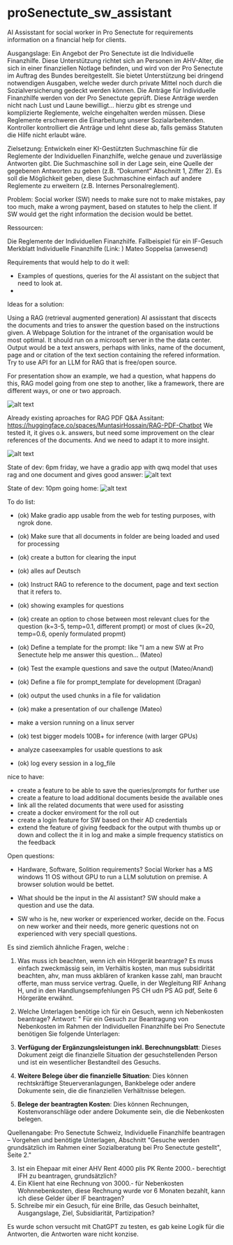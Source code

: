# proSenectute_sw_assistant
AI Assisstant for social worker in Pro Senectute for requirements information on a financial help for clients.


Ausgangslage: Ein Angebot der Pro Senectute ist die Individuelle Finanzhilfe. Diese Unterstützung richtet sich an Personen im AHV-Alter, die sich in einer finanziellen Notlage befinden, und wird von der Pro Senectute im Auftrag des Bundes bereitgestellt. Sie bietet Unterstützung bei dringend notwendigen Ausgaben, welche weder durch private Mittel noch durch die Sozialversicherung gedeckt werden können. Die Anträge für Individuelle Finanzhilfe werden von der Pro Senectute geprüft. Diese Anträge werden nicht nach Lust und Laune bewilligt… hierzu gibt es strenge und komplizierte Reglemente, welche eingehalten werden müssen. Diese Reglemente erschweren die Einarbeitung unserer Sozialarbeitenden. Kontroller kontrolliert die Anträge und lehnt diese ab, falls gemäss Statuten die Hilfe nicht erlaubt wäre.


Zielsetzung: Entwickeln einer KI-Gestützten Suchmaschine für die Reglemente der Individuellen Finanzhilfe, welche genaue und zuverlässige Antworten gibt. Die Suchmaschine soll in der Lage sein, eine Quelle der gegebenen Antworten zu geben (z.B. “Dokument” Abschnitt 1, Ziffer 2). Es soll die Möglichkeit geben, diese Suchmaschine einfach auf andere Reglemente zu erweitern (z.B. Internes Personalreglement).

Problem: Social worker (SW) needs to make sure not to make mistakes, pay too much, make a wrong payment, based on statutes to help the client. If SW would get the right information the decision would be bettet.


Ressourcen:

Die Reglemente der Individuellen Finanzhilfe.
Fallbeispiel für ein IF-Gesuch
Merkblatt Individuelle Finanzhilfe (Link: )
Mateo Soppelsa (anwesend)

Requirements that would help to do it well:

- Examples of questions, queries for the AI assistant on the subject that need to look at.
-


Ideas for a solution:

Using a RAG (retrieval augmented generation) AI assisstant that discects the documents and tries to answer the question based on the instructions given. 
A Webpage Solution for the intranet of the organisation would be most optimal.
It should run on a microsoft server in the the data center. 
 Output would be a text answers, perhaps with links, name of the document, page and or citation of the text section containing the refered information.
 Try to use API for an LLM for RAG that is free/open source.
 
 For presentation show an example, we had a question, what happens do this, RAG model going from one step to another, like a framework, there are different ways, or one or two approach.

![alt text](image.png)


Already existing aproaches for RAG PDF Q&A Assitant: https://huggingface.co/spaces/MuntasirHossain/RAG-PDF-Chatbot
We tested it, it gives o.k. answers, but need some improvement on the clear references of the documents. And we need to adapt it to more insight.

![alt text](image-1.png)

State of dev: 6pm friday, we have a gradio app with qwq model that uses rag and one document and gives good answer:
![alt text](image-2.png)

State of dev: 10pm going home: 
![alt text](image-3.png)


To do list:
- (ok) Make gradio app usable from the web for testing purposes, with ngrok done.
- (ok) Make sure that all documents in folder are being loaded and used for processing
- (ok) create a button for clearing the input
- (ok) alles auf Deutsch
- (ok) Instruct RAG to reference to the document, page and text section that it refers to.
- (ok) showing examples for questions
- (ok) create an option to chose between most relevant clues for the question (k=3-5, temp=0.1, different prompt) or most of clues (k=20, temp=0.6, openly formulated propmt) 

- (ok) Define a template for the prompt: like "I am a new SW at Pro Senectute help me answer this question... (Mateo)
- (ok) Test the example questions and save the output (Mateo/Anand)
- (ok) Define a file for prompt_template for development (Dragan)
- (ok) output the used chunks in a file for validation
- (ok) make a presentation of our challenge (Mateo)
- make a version running on a linux server
- (ok) test bigger models 100B+ for inference (with larger GPUs)
- analyze caseexamples for usable questions to ask
- (ok) log every session in a log_file




nice to have:
- create a feature to be able to save the queries/prompts for further use
- create a feature to load additional documents beside the available ones
- link all the related documents that were used for asissting
- create a docker enviroment for the roll out
- create a login feature for SW based on their AD credentials
- extend the feature of giving feedback for the output with thumbs up or down and collect the it in log and make a simple frequency statistics on the feedback

Open questions:
- Hardware, Software, Solition requirements?
Social Worker has a MS windows 11 OS without GPU to run a LLM solutution on premise.
A browser solution would be bettet.

- What should be the input in the AI assistant?
SW should make a question and use the data.

- SW who is he, new worker or experienced worker, decide on the. Focus on new worker and their needs, more generic questions not on experienced with very speciall questions.

Es sind ziemlich ähnliche Fragen, welche :


1. Was muss ich beachten, wenn ich ein Hörgerät beantrage?
Es muss einfach zweckmässig sein, im Verhältis kosten, man mus subsidirität beachten, ahv, man muss akblären of kranken kasse zahl, man braucht offerte, man muss service vertrag. 
Quelle, in der Wegleitung RIF Anhang H, und in den Handlungsempfehlungen PS CH udn PS AG pdf, Seite 6 Hörgeräte erwähnt.  

2. Welche Unterlagen benötige ich für ein Gesuch, wenn ich Nebenkosten beantrage?
Antwort: " Für ein Gesuch zur Beantragung von Nebenkosten im Rahmen der Individuellen Finanzhilfe bei Pro Senectute benötigen Sie folgende Unterlagen:

1. **Verfügung der Ergänzungsleistungen inkl. Berechnungsblatt**: Dieses Dokument zeigt die finanzielle Situation der gesuchstellenden Person und ist ein wesentlicher Bestandteil des Gesuchs.
2. **Weitere Belege über die finanzielle Situation**: Dies können rechtskräftige Steuerveranlagungen, Bankbelege oder andere Dokumente sein, die die finanziellen Verhältnisse belegen.
3. **Belege der beantragten Kosten**: Dies können Rechnungen, Kostenvoranschläge oder andere Dokumente sein, die die Nebenkosten belegen.

Quellenangabe: Pro Senectute Schweiz, Individuelle Finanzhilfe beantragen – Vorgehen und benötigte Unterlagen, Abschnitt "Gesuche werden grundsätzlich im Rahmen einer Sozialberatung bei Pro Senectute gestellt", Seite 2."

3. Ist ein Ehepaar mit einer AHV Rent 4000 plis PK Rente 2000.- berechtigt IFH zu beantragen, grundsätzlich?
4. Ein Klient hat eine Rechnung von 3000.- für Nebenkosten Wohnnebenkosten, diese Rechnung wurde vor 6 Monaten bezahlt, kann ich diese Gelder über IF beantragen?
5. Schreibe mir ein Gesuch, für eine Brille, das Gesuch beinhaltet, Ausgangslage, Ziel, Subsidiarität, Partizipation?

Es wurde schon versucht mit ChatGPT zu testen, es gab keine Logik für die Antworten, die Antworten ware nicht konzise. 

